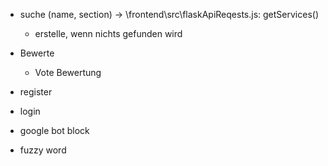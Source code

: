 * suche (name, section)  -> \frontend\src\flaskApiReqests.js: getServices()
  * erstelle, wenn nichts gefunden wird
* Bewerte
  * Vote Bewertung

* register
* login

* google bot block
* fuzzy word 
